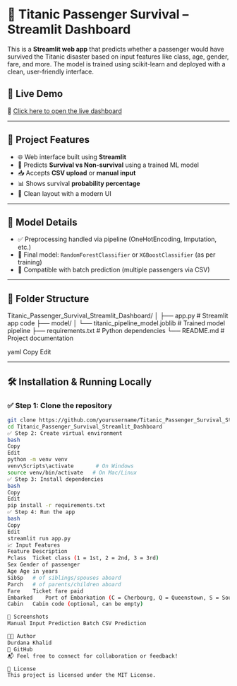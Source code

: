 # 🧊 Titanic Passenger Survival – Streamlit Dashboard

This is a **Streamlit web app** that predicts whether a passenger would have survived the Titanic disaster based on input features like class, age, gender, fare, and more. The model is trained using scikit-learn and deployed with a clean, user-friendly interface.

## 🚀 Live Demo

🔗 [Click here to open the live dashboard](https://your-app-url.streamlit.app)

---

## 📌 Project Features

- 🌐 Web interface built using **Streamlit**
- 🤖 Predicts **Survival vs Non-survival** using a trained ML model
- 📥 Accepts **CSV upload** or **manual input**
- 📊 Shows survival **probability percentage**
- 🧼 Clean layout with a modern UI

---

## 🧠 Model Details

- ✅ Preprocessing handled via pipeline (OneHotEncoding, Imputation, etc.)
- 🎯 Final model: `RandomForestClassifier` or `XGBoostClassifier` (as per training)
- 🔁 Compatible with batch prediction (multiple passengers via CSV)

---

## 📂 Folder Structure

Titanic_Passenger_Survival_Streamlit_Dashboard/
│
├── app.py # Streamlit app code
├── model/
│ └── titanic_pipeline_model.joblib # Trained model pipeline
├── requirements.txt # Python dependencies
└── README.md # Project documentation

yaml
Copy
Edit

---

## 🛠️ Installation & Running Locally

### ✅ Step 1: Clone the repository
```bash
git clone https://github.com/yourusername/Titanic_Passenger_Survival_Streamlit_Dashboard.git
cd Titanic_Passenger_Survival_Streamlit_Dashboard
✅ Step 2: Create virtual environment
bash
Copy
Edit
python -m venv venv
venv\Scripts\activate       # On Windows
source venv/bin/activate   # On Mac/Linux
✅ Step 3: Install dependencies
bash
Copy
Edit
pip install -r requirements.txt
✅ Step 4: Run the app
bash
Copy
Edit
streamlit run app.py
📈 Input Features
Feature	Description
Pclass	Ticket class (1 = 1st, 2 = 2nd, 3 = 3rd)
Sex	Gender of passenger
Age	Age in years
SibSp	# of siblings/spouses aboard
Parch	# of parents/children aboard
Fare	Ticket fare paid
Embarked	Port of Embarkation (C = Cherbourg, Q = Queenstown, S = Southampton)
Cabin	Cabin code (optional, can be empty)

📸 Screenshots
Manual Input Prediction	Batch CSV Prediction

🧑‍💻 Author
Durdana Khalid
🔗 GitHub
📬 Feel free to connect for collaboration or feedback!

📜 License
This project is licensed under the MIT License.
